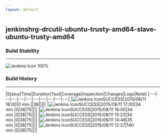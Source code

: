 ```yaml
---
layout: default
---
```

## jenkinshrg-drcutil-ubuntu-trusty-amd64-slave-ubuntu-trusty-amd64
### Build Stability
___
![Jenkins Icon](http://jenkinshrg.github.io/images/48x48/health-80plus.png)
100%
  
### Build History
___
|Status|Time|Duration|Test|Coverage|Inspection|Changes|Logs|Note|
|---|---|---|---|---|---|---|---|---|---|
|![Jenkins Icon](http://jenkinshrg.github.io/images/24x24/blue.png)SUCCESS|2015/08/11 18:00|0 min.||38|||||
|![Jenkins Icon](http://jenkinshrg.github.io/images/24x24/blue.png)SUCCESS|2015/08/11 17:00|34 min.|0|38|75||||
|![Jenkins Icon](http://jenkinshrg.github.io/images/24x24/blue.png)SUCCESS|2015/08/11 16:00|34 min.|0|38|75||||
|![Jenkins Icon](http://jenkinshrg.github.io/images/24x24/blue.png)SUCCESS|2015/08/11 15:23|34 min.|0|38|75||||
|![Jenkins Icon](http://jenkinshrg.github.io/images/24x24/blue.png)SUCCESS|2015/08/11 14:48|35 min.|0|38|75||||
|![Jenkins Icon](http://jenkinshrg.github.io/images/24x24/blue.png)SUCCESS|2015/08/11 12:27|140 min.|0|38|75||||
